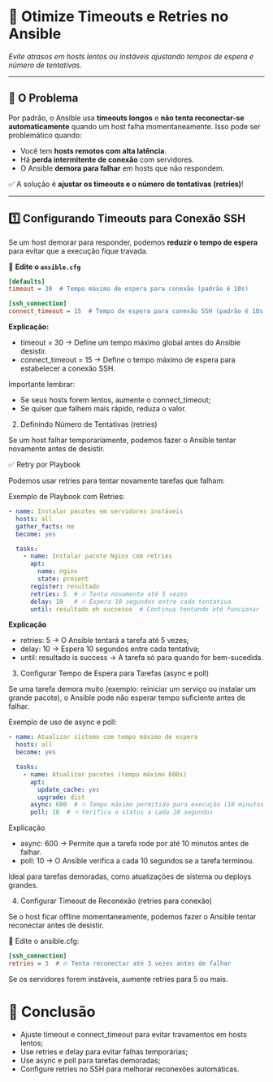 # 🚀 Otimize Timeouts e Retries no Ansible  
*Evite atrasos em hosts lentos ou instáveis ajustando tempos de espera e número de tentativas.*

---

## 📌 O Problema
Por padrão, o Ansible usa **timeouts longos** e **não tenta reconectar-se automaticamente** quando um host falha momentaneamente. Isso pode ser problemático quando:

- Você tem **hosts remotos com alta latência**.
- Há **perda intermitente de conexão** com servidores.
- O Ansible **demora para falhar** em hosts que não respondem.

✅ A solução é **ajustar os timeouts e o número de tentativas (retries)**!

---

## 1️⃣ Configurando Timeouts para Conexão SSH
Se um host demorar para responder, podemos **reduzir o tempo de espera** para evitar que a execução fique travada.

📄 **Edite o `ansible.cfg`**
```ini
[defaults]
timeout = 30  # Tempo máximo de espera para conexão (padrão é 10s)

[ssh_connection]
connect_timeout = 15  # Tempo de espera para conexão SSH (padrão é 10s)
```

**Explicação:**
- timeout = 30 → Define um tempo máximo global antes do Ansible desistir.
- connect_timeout = 15 → Define o tempo máximo de espera para estabelecer a conexão SSH.

Importante lembrar:
- Se seus hosts forem lentos, aumente o connect_timeout; 
- Se quiser que falhem mais rápido, reduza o valor.

2. Definindo Número de Tentativas (retries)

Se um host falhar temporariamente, podemos fazer o Ansible tentar novamente antes de desistir.

✅ Retry por Playbook

Podemos usar retries para tentar novamente tarefas que falham:

Exemplo de Playbook com Retries:
```yaml
- name: Instalar pacotes em servidores instáveis
  hosts: all
  gather_facts: no
  become: yes

  tasks:
    - name: Instalar pacote Nginx com retries
      apt:
        name: nginx
        state: present
      register: resultado
      retries: 5  # 🔥 Tenta novamente até 5 vezes
      delay: 10   # 🔥 Espera 10 segundos entre cada tentativa
      until: resultado eh successo  # Continua tentando até funcionar
```

**Explicação**
- retries: 5 → O Ansible tentará a tarefa até 5 vezes;  
- delay: 10 → Espera 10 segundos entre cada tentativa;  
- until: resultado is success → A tarefa só para quando for bem-sucedida.  

3. Configurar Tempo de Espera para Tarefas (async e poll)

Se uma tarefa demora muito (exemplo: reiniciar um serviço ou instalar um grande pacote), o Ansible pode não esperar tempo suficiente antes de falhar.

Exemplo de uso de async e poll:
```yaml
- name: Atualizar sistema com tempo máximo de espera
  hosts: all
  become: yes

  tasks:
    - name: Atualizar pacotes (tempo máximo 600s)
      apt:
        update_cache: yes
        upgrade: dist
      async: 600  # 🔥 Tempo máximo permitido para execução (10 minutos)
      poll: 10  # 🔥 Verifica o status a cada 10 segundos
```

Explicação
- async: 600 → Permite que a tarefa rode por até 10 minutos antes de falhar.
- poll: 10 → O Ansible verifica a cada 10 segundos se a tarefa terminou.

Ideal para tarefas demoradas, como atualizações de sistema ou deploys grandes.

4. Configurar Timeout de Reconexão (retries para conexão)

Se o host ficar offline momentaneamente, podemos fazer o Ansible tentar reconectar antes de desistir.

📄 Edite o ansible.cfg:
```ini
[ssh_connection]
retries = 3  # 🔥 Tenta reconectar até 3 vezes antes de falhar
```

Se os servidores forem instáveis, aumente retries para 5 ou mais.

# 🎯 Conclusão

- Ajuste timeout e connect_timeout para evitar travamentos em hosts lentos;  
- Use retries e delay para evitar falhas temporárias;  
- Use async e poll para tarefas demoradas;  
- Configure retries no SSH para melhorar reconexões automáticas.  

